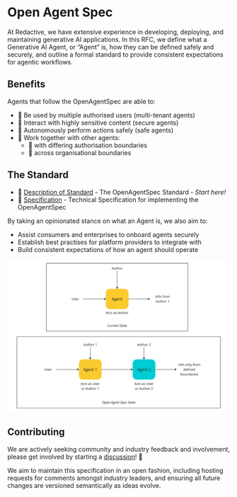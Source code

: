 # Open Agent Spec

At Redactive, we have extensive experience in developing, deploying, and maintaining generative AI applications. In this RFC, we define what a Generative AI Agent, or “Agent” is, how they can be defined safely and securely, and outline a formal standard to provide consistent expectations for agentic workflows.

## Benefits

Agents that follow the OpenAgentSpec are able to:
* 👥 Be used by multiple authorised users (multi-tenant agents)
* 🔐 Interact with highly sensitive content (secure agents)
* 🦺 Autonomously perform actions safely (safe agents)
* 🤝 Work together with other agents:
  * 🏢 with differing authorisation boundaries
  * 📡 across organisational boundaries  

## The Standard

* 🤖 [Description of Standard](/proposal.md) - The OpenAgentSpec Standard - *Start here!*
* 📐 [Specification](/specification.md) - Technical Specification for implementing the OpenAgentSpec

By taking an opinionated stance on what an Agent is, we also aim to:
* Assist consumers and enterprises to onboard agents securely
* Establish best practises for platform providers to integrate with
* Build consistent expectations of how an agent should operate

![The delta between the current security posture of agents and the proposed future state of OpenSpecAgents](/images/overview.png)

## Contributing

We are actively seeking community and industry feedback and involvement, please get involved by starting a [discussion](https://github.com/redactive-ai/openagentspec/discussions)! 💬

We aim to maintain this specification in an open fashion, including hosting requests for comments amongst industry leaders, and ensuring all future changes are versioned semantically as ideas evolve.
